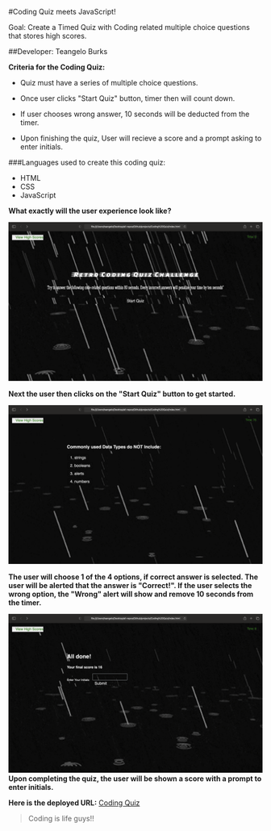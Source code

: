 #Coding Quiz meets JavaScript!

Goal: Create a Timed Quiz with Coding related multiple choice questions that stores high scores.

##Developer: Teangelo Burks

**Criteria for the Coding Quiz:**

* Quiz must have a series of multiple choice questions.

* Once user clicks "Start Quiz" button, timer then will count down.

* If user chooses wrong answer, 10 seconds will be deducted from the timer.

* Upon finishing the quiz, User will recieve a score and a prompt asking to enter initials.

###Languages used to create this coding quiz:
* HTML
* CSS
* JavaScript

**What exactly will the user experience look like?**

![Coding Quiz Interface](/images/Screenshot1.png)

**Next the user then clicks on the "Start Quiz" button to get started.**

![Coding Quiz Questions Page](/images/Screenshot2.png)

**The user will choose 1 of the 4 options, if correct answer is selected. The user will be alerted that the answer is "Correct!". If the user selects the wrong option, the "Wrong" alert will show and remove 10 seconds from the timer.**

![Final Page showing Score](/images/Screenshot3.png)
**Upon completing the quiz, the user will be shown a score with a prompt to enter initials.**

**Here is the deployed URL:** [Coding Quiz](https://teangelo1.github.io/Coding-Quiz/)
>Coding is life guys!!
